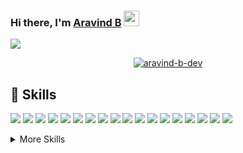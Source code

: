 ### Hi there, I'm <a href="https://github.com/aravind-b-dev" target="_blank">Aravind B</a> <img src="https://media.giphy.com/media/hvRJCLFzcasrR4ia7z/giphy.gif" width="25px">


![](https://komarev.com/ghpvc/?username=aravind-b-dev)  

<!-- 📈 **My GitHub Stats:**

<p>
  <img height="180em" src="https://github-readme-stats.vercel.app/api?username=aravind-b-dev&show_icons=true&hide_border=true&&count_private=true&include_all_commits=true" />
  <img height="180em" src="https://github-readme-stats.vercel.app/api/top-langs/?username=aravind-b-dev&exclude_repo=KNN-Image-Classification&show_icons=true&hide_border=true&layout=compact&langs_count=8"/>
</p> -->



<p align="center" style="position:relative"> <a href="https://github.com/ryo-ma/github-profile-trophy"><img src="https://github-profile-trophy.vercel.app/?username=aravind-b-dev&theme=onedark&row=1" alt="aravind-b-dev" /></a> </p>


## 💼 Skills

![](https://img.shields.io/badge/Code-Flutter-informational?style=flat&logo=flutter&logoColor=white&color=28c7fa)
![](https://img.shields.io/badge/Code-Dart-informational?style=flat&logo=dart&logoColor=white&color=278ea5)
![](https://img.shields.io/badge/Code-Wordpress-informational?style=flat&logo=wordpress&logoColor=white&color=2cb978)
![](https://img.shields.io/badge/Code-Laravel-informational?style=flat&logo=laravel&logoColor=white&color=ff5959)
![](https://img.shields.io/badge/Tool-Git-informational?style=flat&logo=git&logoColor=white&color=226089)
![](https://img.shields.io/badge/Tool-Postman-informational?style=flat&logo=postman&logoColor=white&color=ff6c37)
![](https://img.shields.io/badge/Tool-Trello-informational?style=flat&logo=trello&logoColor=white&color=091e42)
![](https://img.shields.io/badge/Tool-AdbobeXd-informational?style=flat&logo=adobexd&logoColor=white&color=b31e6f)
![](https://img.shields.io/badge/Code-Python-informational?style=flat&logo=python&logoColor=white&color=ffd343)
![](https://img.shields.io/badge/Code-Django-informational?style=flat&logo=django&logoColor=white&color=0C4B33)
![](https://img.shields.io/badge/Tool-AndroidStudio-informational?style=flat&logo=androidstudio&logoColor=white&color=22eaaa)
![](https://img.shields.io/badge/Tool-XCode-informational?style=flat&logo=xcode&logoColor=white&color=0071e3)
![](https://img.shields.io/badge/Code-Android-informational?style=flat&logo=android&logoColor=white&color=3ddc84)
![](https://img.shields.io/badge/Code-iOS-informational?style=flat&logo=ios&logoColor=white&color=8876fe)
![](https://img.shields.io/badge/Code-MySQL-informational?style=flat&logo=MySQL&logoColor=white&color=2b5d80)
![](https://img.shields.io/badge/Tool-GitHub-informational?style=flat&logo=GitHub&logoColor=white&color=1e6262)
![](https://img.shields.io/badge/Tool-GitLab-informational?style=flat&logo=GitLab&logoColor=white&color=ff8a5c)
![](https://img.shields.io/badge/Tool-Bitbucket-informational?style=flat&logo=Bitbucket&logoColor=white&color=107a8b)

<details>
<summary>More Skills</summary>
<br>

![](https://img.shields.io/badge/Code-HTML-informational?style=flat&logo=html-CSS&logoColor=white&color=4AB197)
![](https://img.shields.io/badge/Style-CSS-informational?style=flat&logo=css3&logoColor=white&color=4AB197)
![](https://img.shields.io/badge/Style-JavaScript-informational?style=flat&logo=javascript&logoColor=white&color=4AB197)
![](https://img.shields.io/badge/Style-BootStrap-informational?style=flat&logo=bootstrap&logoColor=white&color=4AB197)

<br>

![](https://img.shields.io/badge/IDE-VisualStudio-informational?style=flat&logo=visualstudio&logoColor=white&color=49beb7)
![](https://img.shields.io/badge/IDE-AndroidStudio-informational?style=flat&logo=AndroidStudio&logoColor=white&color=49beb7)
![](https://img.shields.io/badge/IDE-XCode-informational?style=flat&logo=XCode&logoColor=white&color=49beb7)
![](https://img.shields.io/badge/IDE-Sublime-informational?style=flat&logo=sublime-text&logoColor=white&color=49beb7)
![](https://img.shields.io/badge/IDE-PyCharm-informational?style=flat&logo=PyCharm&logoColor=white&color=49beb7)
![](https://img.shields.io/badge/IDE-PhpStorm-informational?style=flat&logo=PhpStorm&logoColor=white&color=49beb7)

<br>

![](https://img.shields.io/badge/Tool-XAMPP-informational?style=flat&logo=XAMPP&logoColor=white&color=a56cc1)
![](https://img.shields.io/badge/Tool-WampServer-informational?style=flat&logo=WampServer&logoColor=white&color=a56cc1)
![](https://img.shields.io/badge/Tool-phpMyAdmin-informational?style=flat&logo=phpMyAdmin&logoColor=white&color=a56cc1)
  
</details>

<br>

<!--
**aravind-b-dev/aravind-b-dev** is a ✨ _special_ ✨ repository because its `README.md` (this file) appears on your GitHub profile.

Here are some ideas to get you started:

- 🔭 I’m currently working on ...
- 🌱 I’m currently learning ...
- 👯 I’m looking to collaborate on ...
- 🤔 I’m looking for help with ...
- 💬 Ask me about ...
- 📫 How to reach me: ...
- 😄 Pronouns: ...
- ⚡ Fun fact: ...
-->
